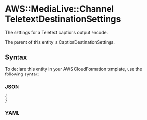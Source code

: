 # AWS::MediaLive::Channel TeletextDestinationSettings<a name="aws-properties-medialive-channel-teletextdestinationsettings"></a>

The settings for a Teletext captions output encode\.

The parent of this entity is CaptionDestinationSettings\.

## Syntax<a name="aws-properties-medialive-channel-teletextdestinationsettings-syntax"></a>

To declare this entity in your AWS CloudFormation template, use the following syntax:

### JSON<a name="aws-properties-medialive-channel-teletextdestinationsettings-syntax.json"></a>

```
{
}
```

### YAML<a name="aws-properties-medialive-channel-teletextdestinationsettings-syntax.yaml"></a>

```
```